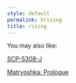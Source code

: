 ```yaml
---
style: default
permalink: Xrising
title: rising
---
```

You may also like:

[SCP-5308-J](http://scp-wiki.net/scp-5308-j)

[Matryoshka: Prologue](http://scp-wiki.net/matryoshka-prologue)
